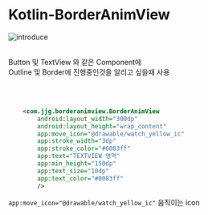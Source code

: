 # Kotlin-BorderAnimView

![introduce](https://user-images.githubusercontent.com/76588577/119303228-5ca46900-bca0-11eb-9bc5-9a8f92d74d7f.gif)<br>
<br>

Button 및 TextView 와 같은 Component에<br>
Outline 및 Border에 진행중인것을 알리고 싶을때 사용 <br>

<br>
<br>

```xml
    <com.jjg.borderanimview.BorderAnimView
        android:layout_width="300dp"
        android:layout_height="wrap_content"
        app:move_icon="@drawable/watch_yellow_ic"
        app:stroke_width="3dp"
        app:stroke_color="#0083ff"
        app:text="TEXTVIEW 영역"
        app:min_height="150dp"
        app:text_size="10dp"
        app:text_color="#0083ff"
        />
```
`app:move_icon="@drawable/watch_yellow_ic"` 움직이는 icon<br>